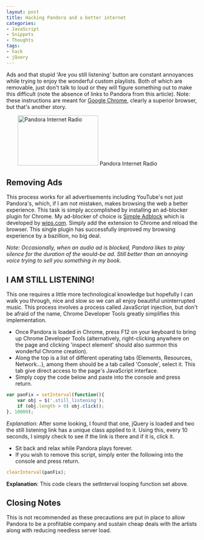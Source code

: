 ```yaml
---
layout: post
title: Hacking Pandora and a better internet
categories:
- JavaScript
- Snippets
- Thoughts
tags:
- hack
- jQuery
---
```


Ads and that stupid 'Are you still listening' button are constant annoyances while trying to enjoy the wonderful custom playlists.  Both of which are removable, just don't talk to loud or they will figure something out to make this difficult (note the absence of links to Pandora from this article).  Note: these instructions are meant for [Google Chrome](http://www.google.com/chrome), clearly a superior browser, but that's another story.

<!--more-->

<div class="pull-right" style="margin-left:30px">
	<img alt="Pandora Internet Radio" src="pandora.jpg" width="212" height="132" />
	Pandora Internet Radio
</div>

## Removing Ads
This process works for all advertisements including YouTube's  not just Pandora's, which, if I am not mistaken, makes browsing the web a better experience.  This task is simply accomplished by installing an ad-blocker plugin for Chrome.  My ad-blocker of choice is [Simple Adblock](https://chrome.google.com/webstore/detail/nhfjefnfnmmnkcckbjjcganphignempo) which is developed by [wips.com](http://www.wips.com).  Simply add the extension to Chrome and reload the browser.  This single plugin has successfully improved my browsing experience by a bazillion, no big deal.

*Note: Occasionally, when an audio ad is blocked, Pandora likes to play silence for the duration of the would-be ad.  Still better than an annoying voice trying to sell you something in my book.*

## I AM STILL LISTENING!
This one requires a little more technological knowledge  but hopefully I can walk you through, nice and slow so we can all enjoy beautiful uninterrupted music.  This process involves a process called JavaScript injection, but don't be afraid of the name, Chrome Developer Tools greatly simplifies this implementation.

- Once Pandora is loaded in Chrome, press F12 on your keyboard to bring up Chrome Developer Tools (alternatively, right-clicking anywhere on the page and clicking 'inspect element' should also summon this wonderful Chrome creation).
- Along the top is a list of different operating tabs (Elements, Resources, Network...), among them should be a tab called 'Console', select it.  This tab give direct access to the page's JavaScript interface.
- Simply copy the code below and paste into the console and press return.

```js
var panFix = setInterval(function(){
    var obj = $('.still_listening');
    if (obj.length > 0) obj.click();
}, 10000);
```

*Explanation:* After some looking, I found that one, jQuery is loaded and two the still listening link has a unique class applied to it.  Using this, every 10 seconds, I simply check to see if the link is there and if it is, click it.
- Sit back and relax while Pandora plays forever.
- If you wish to remove this script, simply enter the following into the console and press return.

```js
clearInterval(panFix);
```

**Explanation**: This code clears the setInterval looping function set above.

## Closing Notes
This is not recommended as these precautions are put in place to allow Pandora to be a profitable company and sustain cheap deals with the artists along with reducing needless server load.
